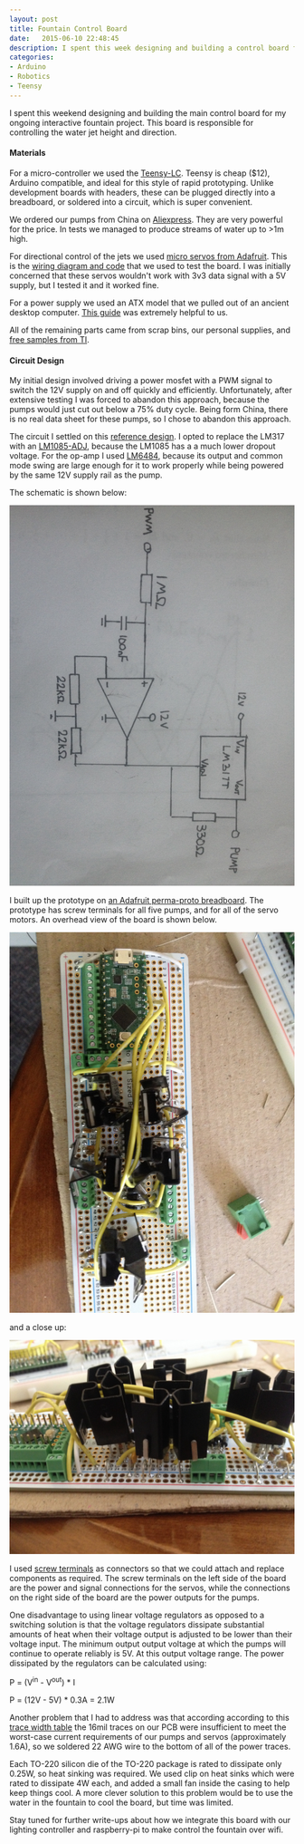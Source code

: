 ```yaml
---
layout: post
title: Fountain Control Board
date:   2015-06-10 22:48:45
description: I spent this week designing and building a control board for my design group's interactive fountain project.
categories:
- Arduino
- Robotics
- Teensy
---
```


I spent this weekend designing and building the main control board for my ongoing interactive fountain project. This board is responsible for controlling the water jet height and direction.

#### Materials

For a micro-controller we used the [Teensy-LC](https://www.pjrc.com/teensy/). Teensy is cheap ($12), Arduino compatible, and ideal for this style of rapid prototyping. Unlike development boards with headers, these can be plugged directly into a breadboard, or soldered into a circuit, which is super convenient.

We ordered our pumps from China on [Aliexpress](http://www.aliexpress.com/store/product/12V-Mini-DC-Pump-3M-4-2W-Plastic-Aquarium-Pump-Submersible-240L-H-Super-long-life/912512_580455097.html). They are very powerful for the price. In tests we managed to produce streams of water up to >1m high.

For directional control of the jets we used [micro servos from Adafruit](http://www.adafruit.com/product/169). This is the [wiring diagram and code](http://www.arduino.cc/en/Tutorial/Sweep) that we used to test the board. I was initially concerned that these servos wouldn't work with 3v3 data signal with a 5V supply, but I tested it and it worked fine.

For a power supply we used an ATX model that we pulled out of an ancient desktop computer. [This guide](http://www.electronics-tutorials.ws/blog/convert-atx-psu-to-bench-supply.html) was extremely helpful to us.

All of the remaining parts came from scrap bins, our personal supplies, and [free samples from TI](http://www.ti.com/general/docs/gencontent.tsp?contentId=69854).

#### Circuit Design

My initial design involved driving a power mosfet with a PWM signal to switch the 12V supply on and off quickly and efficiently. Unfortunately, after extensive testing I was forced to abandon this approach, because the pumps would just cut out below a 75% duty cycle. Being form China, there is no real data sheet for these pumps, so I chose to abandon this approach. 

The circuit I settled on this [reference design](http://www.edn.com/design/analog/4363990/Control-an-LM317T-with-a-PWM-signal). I opted to replace the LM317 with an [LM1085-ADJ](http://www.ti.com/lit/ds/symlink/lm1085.pdf), because the LM1085 has a a much lower dropout voltage. For the op-amp I used [LM6484](http://www.ti.com/lit/ds/symlink/lmc6484.pdf), because its output and common mode swing are large enough for it to work properly while being powered by the same 12V supply rail as the pump.

The schematic is shown below:

![](/assets/img/amplifier-circuit.jpg)

I built up the prototype on [an Adafruit perma-proto breadboard](http://www.adafruit.com/products/590). The prototype has screw terminals for all five pumps, and for all of the servo motors. An overhead view of the board is shown below.

![](/assets/img/amplifier-prototype.jpg)

and a close up:

![](/assets/img/amplifier-closup.JPG)

I used [screw terminals](http://www.digikey.com/product-search/en?pv89=1&FV=fff40016%2Cfff803bf&mnonly=0&newproducts=0&ColumnSort=0&page=1&quantity=0&ptm=0&fid=0&pageSize=25) as connectors so that we could attach and replace components as required. The screw terminals on the left side of the board are the power and signal connections for the servos, while the connections on the right side of the board are the power outputs for the pumps.

One disadvantage to using linear voltage regulators as opposed to a switching solution is that the voltage regulators dissipate substantial amounts of heat when their voltage output is adjusted to be lower than their voltage input. The minimum output output voltage at which the pumps will continue to operate reliably is 5V. At this output voltage range. The power dissipated by the regulators can be calculated using:

P = (V<sup>in</sup> - V<sup>out</sup>) * I

P = (12V - 5V) * 0.3A = 2.1W

Another problem that I had to address was that according according to this [trace width table](http://www.hardwarebook.info/PCB_trace) the 16mil traces on our PCB were insufficient to meet the worst-case current requirements of our pumps and servos (approximately 1.6A), so we soldered 22 AWG wire to the bottom of all of the power traces.

Each TO-220 silicon die of the TO-220 package is rated to dissipate only 0.25W, so heat sinking was required. We used clip on heat sinks which were rated to dissipate 4W each, and added a small fan inside the casing to help keep things cool. A more clever solution to this problem would be to use the water in the fountain to cool the board, but time was limited.

Stay tuned for further write-ups about how we integrate this board with our lighting controller and raspberry-pi to make control the fountain over wifi.